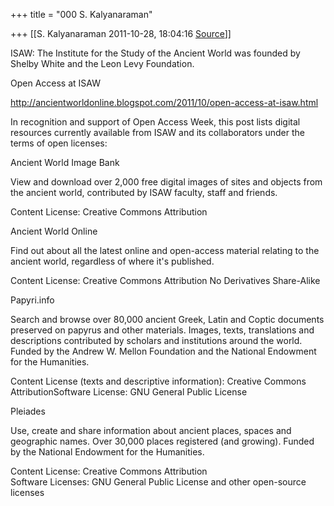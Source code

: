 +++
title = "000 S. Kalyanaraman"

+++
[[S. Kalyanaraman	2011-10-28, 18:04:16 [Source](https://groups.google.com/g/bvparishat/c/4VD11pR_iA8)]]



ISAW: The Institute for the Study of the Ancient World was founded by Shelby White and the Leon Levy Foundation.

Open Access at ISAW

<http://ancientworldonline.blogspot.com/2011/10/open-access-at-isaw.html>  
  
In recognition and support of Open Access Week, this post lists digital resources currently available from ISAW and its collaborators under the terms of open licenses:  
  
Ancient World Image Bank  
  
View and download over 2,000 free digital images of sites and objects from the ancient world, contributed by ISAW faculty, staff and friends.  
  
Content License: Creative Commons Attribution  
  
Ancient World Online  
  
Find out about all the latest online and open-access material relating to the ancient world, regardless of where it's published.  
  
Content License: Creative Commons Attribution No Derivatives Share-Alike  
  
Papyri.info  
  
Search and browse over 80,000 ancient Greek, Latin and Coptic documents preserved on papyrus and other materials. Images, texts, translations and descriptions contributed by scholars and institutions around the world. Funded by the Andrew W. Mellon Foundation and the National Endowment for the Humanities.  
  
Content License (texts and descriptive information): Creative Commons AttributionSoftware License: GNU General Public License  
  
Pleiades  
  
Use, create and share information about ancient places, spaces and geographic names. Over 30,000 places registered (and growing). Funded by the National Endowment for the Humanities.  
  
Content License: Creative Commons Attribution  
Software Licenses: GNU General Public License and other open-source licenses

